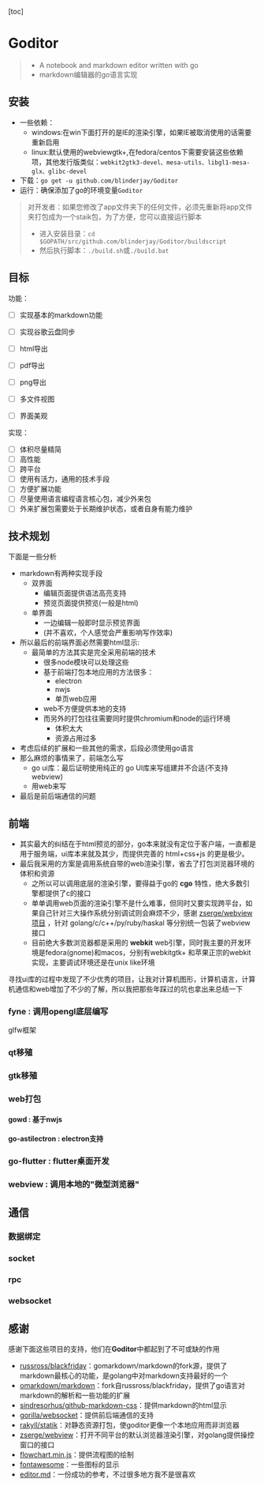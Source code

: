 [toc]

# Goditor

> - A notebook and markdown editor written with go
> - markdown编辑器的go语言实现


## 安装
- 一些依赖：
  - windows:在win下面打开的是IE的渲染引擎，如果IE被取消使用的话需要重新启用
  - linux:默认使用的webviewgtk+,在fedora/centos下需要安装这些依赖项，其他发行版类似：`webkit2gtk3-devel、mesa-utils、libgl1-mesa-glx、glibc-devel`
- 下载：`go get -u github.com/blinderjay/Goditor`
- 运行：确保添加了go的环境变量`Goditor`

> 对开发者：如果您修改了app文件夹下的任何文件，必须先重新将app文件夹打包成为一个staik包，为了方便，您可以直接运行脚本
> - 进入安装目录：`cd $GOPATH/src/github.com/blinderjay/Goditor/buildscript`
> - 然后执行脚本：`./build.sh`或`./build.bat`

## 目标

功能：

- [ ] 实现基本的markdown功能
- [ ] 实现谷歌云盘同步
- [ ] html导出
- [ ] pdf导出
- [ ] png导出
- [ ] 多文件视图
- [ ] 界面美观


实现：

- [ ] 体积尽量精简
- [ ] 高性能
- [ ] 跨平台
- [ ] 使用有活力，通用的技术手段
- [ ] 方便扩展功能
- [ ] 尽量使用语言编程语言核心包，减少外来包
- [ ] 外来扩展包需要处于长期维护状态，或者自身有能力维护

## 技术规划

下面是一些分析

- markdown有两种实现手段
  - 双界面
    - 编辑页面提供语法高亮支持
    - 预览页面提供预览(一般是html)
  - 单界面
    - 一边编辑一般即时显示预览界面
    - (并不喜欢，个人感觉会严重影响写作效率)
- 所以最后的前端界面必然需要html显示:
  - 最简单的方法其实是完全采用前端的技术
    - 很多node模块可以处理这些
    - 基于前端打包本地应用的方法很多：
      - electron
      - nwjs
      - 单页web应用
    - web不方便提供本地的支持
    - 而另外的打包往往需要同时提供chromium和node的运行环境
      - 体积太大
      - 资源占用过多
- 考虑后续的扩展和一些其他的需求，后段必须使用go语言
- 那么麻烦的事情来了，前端怎么写
  - go ui库：最后证明使用纯正的 go UI库来写组建并不合适(不支持webview)
  - 用web来写
- 最后是前后端通信的问题

## 前端

- 其实最大的纠结在于html预览的部分，go本来就没有定位于客户端，一直都是用于服务端，ui库本来就及其少，而提供完善的 html+css+js 的更是极少。
- 最后我采用的方案是调用系统自带的web渲染引擎，省去了打包浏览器环境的体积和资源
  - 之所以可以调用底层的渲染引擎，要得益于go的 **cgo** 特性，绝大多数引擎都提供了c的接口
  - 单单调用web页面的渲染引擎不是什么难事，但同时又要实现跨平台，如果自己针对三大操作系统分别调试则会麻烦不少，感谢 [zserge/webview项目](https://github.com/zserge/webview) ，针对 golang/c/c++/py/ruby/haskal 等分别统一包装了webview接口
  - 目前绝大多数浏览器都是采用的 **webkit** web引擎，同时我主要的开发环境是fedora(gnome)和macos，分别有webkitgtk+ 和苹果正宗的webkit实现，主要调试环境还是在unix like环境

寻找ui库的过程中发现了不少优秀的项目，让我对计算机图形，计算机语言，计算机通信和web增加了不少的了解，所以我把那些年踩过的坑也拿出来总结一下
 
### fyne : 调用opengl底层编写 

glfw框架

### qt移殖

### gtk移殖

### web打包

#### gowd : 基于nwjs

#### go-astilectron : electron支持

### go-flutter : flutter桌面开发

### webview : 调用本地的"微型浏览器"

## 通信

### 数据绑定

### socket

### rpc

### websocket


## 感谢

感谢下面这些项目的支持，他们在**Goditor**中都起到了不可或缺的作用

- [russross/blackfriday](https://github.com/russross/blackfriday)：gomarkdown/markdown的fork源，提供了markdown最核心的功能，是golang中对markdown支持最好的一个
- [omarkdown/markdown](https://github.com/gomarkdown/markdown)：fork自russross/blackfriday，提供了go语言对markdown的解析和一些功能的扩展
- [sindresorhus/github-markdown-css](https://github.com/sindresorhus/github-markdown-css)：提供markdown的html显示
- [gorilla/websocket](https://github.com/gorilla/websocket#gorilla-websocket-compared-with-other-packages)：提供前后端通信的支持
- [rakyll/statik](https://github.com/rakyll/statik)：对静态资源打包，使goditor更像一个本地应用而非浏览器
- [zserge/webview](https://github.com/zserge/webview)：打开不同平台的默认浏览器渲染引擎，对golang提供操控窗口的接口
- [flowchart.min.js](https://github.com/adrai/flowchart.js)：提供流程图的绘制
- [fontawesome](https://fontawesome.com/how-to-use/on-the-web/setup/hosting-font-awesome-yourself)：一些图标的显示
- [editor.md](https://github.com/pandao/editor.md)：一份成功的参考，不过很多地方我不是很喜欢
